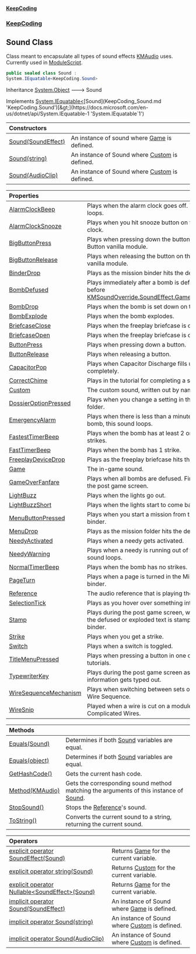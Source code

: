 #### [KeepCoding](index.md 'index')
### [KeepCoding](KeepCoding.md 'KeepCoding')
## Sound Class
Class meant to encapsulate all types of sound effects [KMAudio](https://docs.microsoft.com/en-us/dotnet/api/KMAudio 'KMAudio') uses. Currently used in [ModuleScript](KeepCoding_ModuleScript.md 'KeepCoding.ModuleScript').  
```csharp
public sealed class Sound :
System.IEquatable<KeepCoding.Sound>
```

Inheritance [System.Object](https://docs.microsoft.com/en-us/dotnet/api/System.Object 'System.Object') &#129106; Sound  

Implements [System.IEquatable&lt;](https://docs.microsoft.com/en-us/dotnet/api/System.IEquatable-1 'System.IEquatable`1')[Sound](KeepCoding_Sound.md 'KeepCoding.Sound')[&gt;](https://docs.microsoft.com/en-us/dotnet/api/System.IEquatable-1 'System.IEquatable`1')  

| Constructors | |
| :--- | :--- |
| [Sound(SoundEffect)](KeepCoding_Sound_Sound(global__KMSoundOverride_SoundEffect).md 'KeepCoding.Sound.Sound(global::KMSoundOverride.SoundEffect)') | An instance of sound where [Game](KeepCoding_Sound_Game.md 'KeepCoding.Sound.Game') is defined.<br/> |
| [Sound(string)](KeepCoding_Sound_Sound(string).md 'KeepCoding.Sound.Sound(string)') | An instance of Sound where [Custom](KeepCoding_Sound_Custom.md 'KeepCoding.Sound.Custom') is defined.<br/> |
| [Sound(AudioClip)](KeepCoding_Sound_Sound(UnityEngine_AudioClip).md 'KeepCoding.Sound.Sound(UnityEngine.AudioClip)') | An instance of Sound where [Custom](KeepCoding_Sound_Custom.md 'KeepCoding.Sound.Custom') is defined.<br/> |

| Properties | |
| :--- | :--- |
| [AlarmClockBeep](KeepCoding_Sound_AlarmClockBeep.md 'KeepCoding.Sound.AlarmClockBeep') | Plays when the alarm clock goes off. This sound loops.<br/> |
| [AlarmClockSnooze](KeepCoding_Sound_AlarmClockSnooze.md 'KeepCoding.Sound.AlarmClockSnooze') | Plays when you hit snooze button on the alarm clock.<br/> |
| [BigButtonPress](KeepCoding_Sound_BigButtonPress.md 'KeepCoding.Sound.BigButtonPress') | Plays when pressing down the button on the Big Button vanilla module.<br/> |
| [BigButtonRelease](KeepCoding_Sound_BigButtonRelease.md 'KeepCoding.Sound.BigButtonRelease') | Plays when releasing the button on the Big Button vanilla module.<br/> |
| [BinderDrop](KeepCoding_Sound_BinderDrop.md 'KeepCoding.Sound.BinderDrop') | Plays as the mission binder hits the desk.<br/> |
| [BombDefused](KeepCoding_Sound_BombDefused.md 'KeepCoding.Sound.BombDefused') | Plays immediately after a bomb is defused. Plays before [KMSoundOverride.SoundEffect.GameOverFanfare](https://docs.microsoft.com/en-us/dotnet/api/KMSoundOverride.SoundEffect.GameOverFanfare 'KMSoundOverride.SoundEffect.GameOverFanfare').<br/> |
| [BombDrop](KeepCoding_Sound_BombDrop.md 'KeepCoding.Sound.BombDrop') | Plays when the bomb is set down on the desk.<br/> |
| [BombExplode](KeepCoding_Sound_BombExplode.md 'KeepCoding.Sound.BombExplode') | Plays when the bomb explodes.<br/> |
| [BriefcaseClose](KeepCoding_Sound_BriefcaseClose.md 'KeepCoding.Sound.BriefcaseClose') | Plays when the freeplay briefcase is closed.<br/> |
| [BriefcaseOpen](KeepCoding_Sound_BriefcaseOpen.md 'KeepCoding.Sound.BriefcaseOpen') | Plays when the freeplay briefcase is opened.<br/> |
| [ButtonPress](KeepCoding_Sound_ButtonPress.md 'KeepCoding.Sound.ButtonPress') | Plays when pressing down a button.<br/> |
| [ButtonRelease](KeepCoding_Sound_ButtonRelease.md 'KeepCoding.Sound.ButtonRelease') | Plays when releasing a button.<br/> |
| [CapacitorPop](KeepCoding_Sound_CapacitorPop.md 'KeepCoding.Sound.CapacitorPop') | Plays when Capacitor Discharge fills up completely.<br/> |
| [CorrectChime](KeepCoding_Sound_CorrectChime.md 'KeepCoding.Sound.CorrectChime') | Plays in the tutorial for completing a step correctly.<br/> |
| [Custom](KeepCoding_Sound_Custom.md 'KeepCoding.Sound.Custom') | The custom sound, written out by name.<br/> |
| [DossierOptionPressed](KeepCoding_Sound_DossierOptionPressed.md 'KeepCoding.Sound.DossierOptionPressed') | Plays when you change a setting in the menu folder.<br/> |
| [EmergencyAlarm](KeepCoding_Sound_EmergencyAlarm.md 'KeepCoding.Sound.EmergencyAlarm') | Plays when there is less than a minute left on the bomb, this sound loops.<br/> |
| [FastestTimerBeep](KeepCoding_Sound_FastestTimerBeep.md 'KeepCoding.Sound.FastestTimerBeep') | Plays when the bomb has at least 2 or more strikes.<br/> |
| [FastTimerBeep](KeepCoding_Sound_FastTimerBeep.md 'KeepCoding.Sound.FastTimerBeep') | Plays when the bomb has 1 strike.<br/> |
| [FreeplayDeviceDrop](KeepCoding_Sound_FreeplayDeviceDrop.md 'KeepCoding.Sound.FreeplayDeviceDrop') | Plays as the freeplay briefcase hits the desk.<br/> |
| [Game](KeepCoding_Sound_Game.md 'KeepCoding.Sound.Game') | The in-game sound.<br/> |
| [GameOverFanfare](KeepCoding_Sound_GameOverFanfare.md 'KeepCoding.Sound.GameOverFanfare') | Plays when all bombs are defused. Finishes before the post game screen.<br/> |
| [LightBuzz](KeepCoding_Sound_LightBuzz.md 'KeepCoding.Sound.LightBuzz') | Plays when the lights go out.<br/> |
| [LightBuzzShort](KeepCoding_Sound_LightBuzzShort.md 'KeepCoding.Sound.LightBuzzShort') | Plays when the lights start to come back on.<br/> |
| [MenuButtonPressed](KeepCoding_Sound_MenuButtonPressed.md 'KeepCoding.Sound.MenuButtonPressed') | Plays when you start a mission from the mission binder.<br/> |
| [MenuDrop](KeepCoding_Sound_MenuDrop.md 'KeepCoding.Sound.MenuDrop') | Plays as the mission folder hits the desk.<br/> |
| [NeedyActivated](KeepCoding_Sound_NeedyActivated.md 'KeepCoding.Sound.NeedyActivated') | Plays when a needy gets activated.<br/> |
| [NeedyWarning](KeepCoding_Sound_NeedyWarning.md 'KeepCoding.Sound.NeedyWarning') | Plays when a needy is running out of time. This sound loops.<br/> |
| [NormalTimerBeep](KeepCoding_Sound_NormalTimerBeep.md 'KeepCoding.Sound.NormalTimerBeep') | Plays when the bomb has no strikes.<br/> |
| [PageTurn](KeepCoding_Sound_PageTurn.md 'KeepCoding.Sound.PageTurn') | Plays when a page is turned in the Missions binder.<br/> |
| [Reference](KeepCoding_Sound_Reference.md 'KeepCoding.Sound.Reference') | The audio reference that is playing the sound.<br/> |
| [SelectionTick](KeepCoding_Sound_SelectionTick.md 'KeepCoding.Sound.SelectionTick') | Plays as you hover over something interactable.<br/> |
| [Stamp](KeepCoding_Sound_Stamp.md 'KeepCoding.Sound.Stamp') | Plays during the post game screen, when either the defused or exploded text is stamped onto the binder.<br/> |
| [Strike](KeepCoding_Sound_Strike.md 'KeepCoding.Sound.Strike') | Plays when you get a strike.<br/> |
| [Switch](KeepCoding_Sound_Switch.md 'KeepCoding.Sound.Switch') | Plays when a switch is toggled.<br/> |
| [TitleMenuPressed](KeepCoding_Sound_TitleMenuPressed.md 'KeepCoding.Sound.TitleMenuPressed') | Plays when pressing a button in one of the tutorials.<br/> |
| [TypewriterKey](KeepCoding_Sound_TypewriterKey.md 'KeepCoding.Sound.TypewriterKey') | Plays during the post game screen as the mission information gets typed out.<br/> |
| [WireSequenceMechanism](KeepCoding_Sound_WireSequenceMechanism.md 'KeepCoding.Sound.WireSequenceMechanism') | Plays when switching between sets of wires in Wire Sequence.<br/> |
| [WireSnip](KeepCoding_Sound_WireSnip.md 'KeepCoding.Sound.WireSnip') | Played when a wire is cut on a module like Complicated Wires.<br/> |

| Methods | |
| :--- | :--- |
| [Equals(Sound)](KeepCoding_Sound_Equals(KeepCoding_Sound).md 'KeepCoding.Sound.Equals(KeepCoding.Sound)') | Determines if both [Sound](KeepCoding_Sound.md 'KeepCoding.Sound') variables are equal.<br/> |
| [Equals(object)](KeepCoding_Sound_Equals(object).md 'KeepCoding.Sound.Equals(object)') | Determines if both [Sound](KeepCoding_Sound.md 'KeepCoding.Sound') variables are equal.<br/> |
| [GetHashCode()](KeepCoding_Sound_GetHashCode().md 'KeepCoding.Sound.GetHashCode()') | Gets the current hash code.<br/> |
| [Method(KMAudio)](KeepCoding_Sound_Method(global__KMAudio).md 'KeepCoding.Sound.Method(global::KMAudio)') | Gets the corresponding sound method matching the arguments of this instance of [Sound](KeepCoding_Sound.md 'KeepCoding.Sound').<br/> |
| [StopSound()](KeepCoding_Sound_StopSound().md 'KeepCoding.Sound.StopSound()') | Stops the [Reference](KeepCoding_Sound_Reference.md 'KeepCoding.Sound.Reference')'s sound.<br/> |
| [ToString()](KeepCoding_Sound_ToString().md 'KeepCoding.Sound.ToString()') | Converts the current sound to a string, returning the current sound.<br/> |

| Operators | |
| :--- | :--- |
| [explicit operator SoundEffect(Sound)](KeepCoding_Sound_op_Explicitglobal__KMSoundOverride_SoundEffect(KeepCoding_Sound).md 'KeepCoding.Sound.op_Explicit global::KMSoundOverride.SoundEffect(KeepCoding.Sound)') | Returns [Game](KeepCoding_Sound_Game.md 'KeepCoding.Sound.Game') for the current variable.<br/> |
| [explicit operator string(Sound)](KeepCoding_Sound_op_Explicitstring(KeepCoding_Sound).md 'KeepCoding.Sound.op_Explicit string(KeepCoding.Sound)') | Returns [Custom](KeepCoding_Sound_Custom.md 'KeepCoding.Sound.Custom') for the current variable.<br/> |
| [explicit operator Nullable&lt;SoundEffect&gt;(Sound)](KeepCoding_Sound_op_ExplicitSystem_Nullable_global__KMSoundOverride_SoundEffect_(KeepCoding_Sound).md 'KeepCoding.Sound.op_Explicit System.Nullable&lt;global::KMSoundOverride.SoundEffect&gt;(KeepCoding.Sound)') | Returns [Game](KeepCoding_Sound_Game.md 'KeepCoding.Sound.Game') for the current variable.<br/> |
| [implicit operator Sound(SoundEffect)](KeepCoding_Sound_op_ImplicitKeepCoding_Sound(global__KMSoundOverride_SoundEffect).md 'KeepCoding.Sound.op_Implicit KeepCoding.Sound(global::KMSoundOverride.SoundEffect)') | An instance of Sound where [Game](KeepCoding_Sound_Game.md 'KeepCoding.Sound.Game') is defined.<br/> |
| [implicit operator Sound(string)](KeepCoding_Sound_op_ImplicitKeepCoding_Sound(string).md 'KeepCoding.Sound.op_Implicit KeepCoding.Sound(string)') | An instance of Sound where [Custom](KeepCoding_Sound_Custom.md 'KeepCoding.Sound.Custom') is defined.<br/> |
| [implicit operator Sound(AudioClip)](KeepCoding_Sound_op_ImplicitKeepCoding_Sound(UnityEngine_AudioClip).md 'KeepCoding.Sound.op_Implicit KeepCoding.Sound(UnityEngine.AudioClip)') | An instance of Sound where [Custom](KeepCoding_Sound_Custom.md 'KeepCoding.Sound.Custom') is defined.<br/> |
